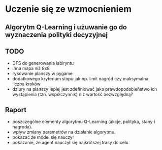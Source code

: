 # Uczenie się ze wzmocnieniem

## Algorytm Q-Learning i użuwanie go do wyznaczenia polityki decyzyjnej 


## TODO
- DFS do generowania labiryntu
- inna mapa niż 8x8
- rysowanie planszy w pygame
- dodatkowego kryterium stopu jak np. limit nagród czy maksymalna liczba kroków
- dziury na planszy lepiej jest zdefiniować jako prawdopodobieństwo 
ich wystąpienia (tzn. współczynnik) niż wartość bezwzględną?


## Raport
- poszczególne elementy algorytmu Q-Learning (akcje, polityka, stany i nagroda).
- wpływ zmiany parametrów na działanie algorytmu. 
- pokazać że model się nauczył
- pokazanie, że agent nauczył się najkrótszej trasy do celu.
